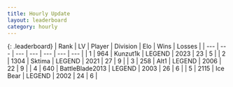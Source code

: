 ```yaml
---
title: Hourly Update
layout: leaderboard
category: hourly
---
```


{: .leaderboard}
| Rank | LV | Player | Division | Elo | Wins | Losses |
| --- | --- | --- | --- | --- | --- | --- |
| <span data-change="0">1</span> | 964 | <span title="ID: 392407">Kunzut1k</span> | LEGEND | <span data-change="0">2023</span> | <span data-change="0">23</span> | <span data-change="0">5</span> |
| <span data-change="0">2</span> | 1304 | <span title="ID: 353063">Sktima</span> | LEGEND | <span data-change="0">2021</span> | <span data-change="0">27</span> | <span data-change="0">9</span> |
| <span data-change="0">3</span> | 258 | <span title="ID: 443550">Alt1</span> | LEGEND | <span data-change="0">2006</span> | <span data-change="0">22</span> | <span data-change="0">9</span> |
| <span data-change="0">4</span> | 640 | <span title="ID: 12051">BattleBlade2013</span> | LEGEND | <span data-change="0">2003</span> | <span data-change="0">26</span> | <span data-change="0">6</span> |
| <span data-change="0">5</span> | 2115 | <span title="ID: 417840">Ice Bear</span> | LEGEND | <span data-change="0">2002</span> | <span data-change="0">24</span> | <span data-change="0">6</span> |